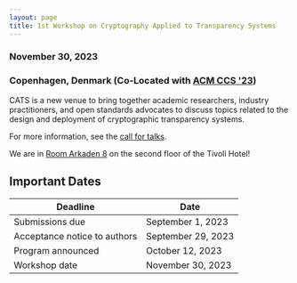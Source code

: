 ```yaml
---
layout: page
title: 1st Workshop on Cryptography Applied to Transparency Systems
---
```


### November 30, 2023
### Copenhagen, Denmark (Co-Located with [ACM CCS '23](https://www.sigsac.org/ccs/CCS2023/))


CATS is a new venue to bring together academic researchers, industry
practitioners, and open standards advocates to discuss topics related to the
design and deployment of cryptographic transparency systems.

For more information, see the [call for talks](/cft).

We are in [Room Arkaden 8](https://www.sigsac.org/ccs/CCS2023/navigator/venue-arkaden8.html) on the second floor of the Tivoli Hotel!

## Important Dates

| Deadline | Date |
| -------- | ---- |
| Submissions due | September 1, 2023 |
| Acceptance notice to authors | September 29, 2023 |
| Program announced | October 12, 2023 |
| Workshop date | November 30, 2023 |
